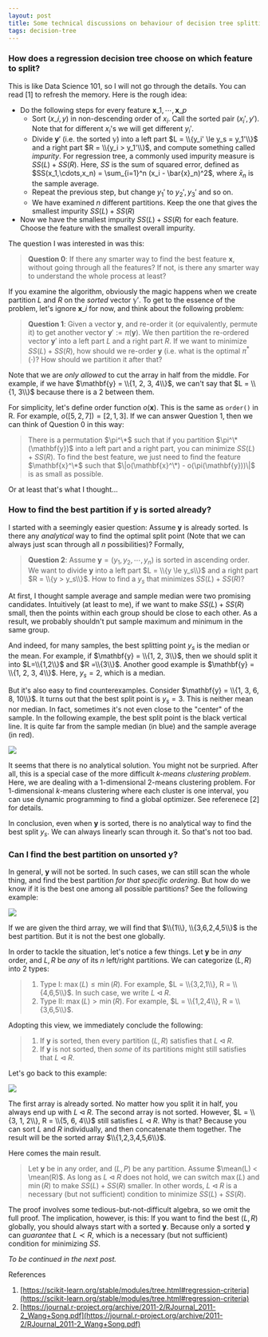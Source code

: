 ```yaml
---
layout: post
title: Some technical discussions on behaviour of decision tree splitting
tags: decision-tree
---
```


### How does a regression decision tree choose on which feature to split?

This is like Data Science 101, so I will not go through the details. You can read [1] to refresh the memory. Here is the rough idea:

- Do the following steps for every feature $\mathbf{x}\_1,\cdots,\mathbf{x}\_p$
  - Sort $(x\_i, y)$ in non-descending order of $x_i$. Call the sorted pair $(x_i', y')$. Note that for different $x_i$'s we will get different $y_i'$.
  - Divide $\mathbf{y}'$ (i.e. the sorted $\mathbb{y}$) into a left part $L = \\{y_i' \le y_s = y_1'\\}$ and a right part $R = \\{y_i > y_1'\\}$, and compute something called _impurity_. For regression tree, a commonly used impurity measure is $SS(L) + SS(R)$. Here, $SS$ is the sum of squared error, defined as $SS(x_1,\cdots,x_n) = \sum_{i=1}^n (x_i - \bar{x}_n)^2$, where $\bar{x}_n$ is the sample average.
  - Repeat the previous step, but change $y_1'$ to $y_2', y_3'$ and so on.
  - We have examined $n$ different partitions. Keep the one that gives the smallest impurity $SS(L) + SS(R)$
- Now we have the smallest impurity $SS(L) + SS(R)$ for each feature. Choose the feature with the smallest overall impurity.

The question I was interested in was this:

> **Question 0**: If there any smarter way to find the best feature $\mathbf{x}$, without going through all the features? If not, is there any smarter way to understand the whole process at least?
 
If you examine the algorithm, obviously the magic happens when we create partition $L$ and $R$ on the _sorted_ vector $\mathbb{y}'$. To get to the essence of the problem, let's ignore $\mathbf{x}\_i$ for now, and think about the following problem:

> **Question 1**: Given a vector $\mathbf{y}$, and re-order it (or equivalently, permute it) to get another vector $\mathbf{y}' := \pi(\mathbf{y})$. We then partition the re-ordered vector $\mathbf{y}'$ into a left part $L$ and a right part $R$. If we want to minimize $SS(L) + SS(R)$, how should we re-order $\mathbf{y}$ (i.e. what is the optimal $\pi^*(\cdot)$? How should we partition it after that?

Note that we are _only allowed_ to cut the array in half from the middle. For example, if we have $\mathbf{y} = \\{1, 2, 3, 4\\}$, we can't say that $L = \\{1, 3\\}$ because there is a $2$ between them.

For simplicity, let's define order function $o(\mathbf{x})$. This is the same as `order()` in R. For example, $o([5,2,7]) = [2,1,3]$. If we can answer Question 1, then we can think of Question 0 in this way:

> There is a permutation $\pi^\*$ such that if you partition $\pi^\*(\mathbf{y})$ into a left part and a right part, you can minimize $SS(L) + SS(R)$.
> To find the best feature, we just need to find the feature $\mathbf{x}^\*$ such that $\|o(\mathbf{x}^\*) - o(\pi(\mathbf{y}))\|$ is as small as possible.

Or at least that's what I thought...

### How to find the best partition if $\mathbf{y}$ is sorted already?

I started with a seemingly easier question: Assume $\mathbf{y}$ is already sorted. Is there any _analytical_ way to find the optimal split point (Note that we can always just scan through all $n$ possibilities)? Formally,

> **Question 2**: Assume $\mathbf{y} = (y_1, y_2, \cdots, y_n)$ is sorted in ascending order. We want to divide $\mathbf{y}$ into a left part $L = \\{y \le y_s\\}$ and a right part $R = \\{y > y_s\\}$. How to find a $y_s$ that minimizes $SS(L) + SS(R)$?

At first, I thought sample average and sample median were two promising candidates. Intuitively (at least to me), if we want to make $SS(L) + SS(R)$ small, then the points within each group should be close to each other. As a result, we probably shouldn't put sample maximum and minimum in the same group.

And indeed, for many samples, the best splitting point $y_s$ is the median or the mean. For example, if $\mathbf{y} = \\{1, 2, 3\\}$, then we should split it into $L=\\{1,2\\}$ and $R =\\{3\\}$. Another good example is $\mathbf{y} = \\{1, 2, 3, 4\\}$. Here, $y_s = 2$, which is a median.

But it's also easy to find counterexamples. Consider $\mathbf{y} = \\{1, 3, 6, 8, 10\\}$. It turns out that the best split point is $y_s = 3$. This is neither mean nor median. In fact, sometimes it's not even close to the "center" of the sample. In the following example, the best split point is the black vertical line. It is quite far from the sample median (in blue) and the sample average (in red).

![]({{site.baseurl}}/assets/11_01.png)

It seems that there is no analytical solution. You might not be surpried. After all, this is a special case of the more difficult _$k$-means clustering problem_. Here, we are dealing with a 1-dimensional 2-means clustering problem. For 1-dimensional $k$-means clustering where each cluster is one interval, you can use dynamic programming to find a global optimizer. See referenece [2] for details.

In conclusion, even when $\mathbf{y}$ is sorted, there is no analytical way to find the best split $y_s$. We can always linearly scan through it. So that's not too bad.

### Can I find the best partition on unsorted $\mathbf{y}$?

In general, $\mathbf{y}$ will not be sorted. In such cases, we can still scan the whole thing, and find the best partition _for that specific ordering_. But how do we know if it is the best one among all possible partitions? See the following example:

![]({{site.baseurl}}/assets/11_02.png)

If we are given the third array, we will find that $\\{1\\}, \\{3,6,2,4,5\\}$ is the best partition. But it is not the best one globally.

In order to tackle the situation, let's notice a few things. Let $\mathbf{y}$ be in _any_ order, and $L, R$ be _any_ of its $n$ left/right partitions. We can categorize $(L, R)$ into 2 types:

> 1. Type I: $\max(L) \le \min(R)$. For example, $L = \\{3,2,1\\}, R = \\{4,6,5\\}$. In such case, we write $L \lhd R$.
> 2. Type II: $\max(L) > \min(R)$. For example, $L = \\{1,2,4\\}, R = \\{3,6,5\\}$.

Adopting this view, we immediately conclude the following:

> 1. If $\mathbf{y}$ is sorted, then every partition $(L, R)$ satisfies that $L \lhd R$.
> 2. If $\mathbf{y}$ is not sorted, then _some_ of its partitions might still satisfies that $L \lhd R$.

Let's go back to this example:

![]({{site.baseurl}}/assets/11_02.png)

The first array is already sorted. No matter how you split it in half, you always end up with $L \lhd R$. The second array is not sorted. However, $L = \\{3, 1, 2\\}, R = \\{5, 6, 4\\}$ still satisfies $L \lhd R$. Why is that? Because you can sort $L$ and $R$ individually, and then concatenate them together. The result will be the sorted array $\\{1,2,3,4,5,6\\}$.

Here comes the main result.
> Let $\mathbf{y}$ be in any order, and $(L, P)$ be any partition. Assume $\mean(L) < \mean(R)$. As long as $L \lhd R$ does not hold, we can switch $\max(L)$ and $\min(R)$ to make $SS(L) + SS(R)$ smaller. In other words, $L \lhd R$ is a necessary (but not sufficient) condition to minimize $SS(L) + SS(R)$.

The proof involves some tedious-but-not-difficult algebra, so we omit the full proof. The implication, however, is this: If you want to find the best $(L, R)$ globally, you should always start with a sorted $\mathbf{y}$. Because only a sorted $\mathbf{y}$ can _guarantee_ that $L \prec R$, which is a necessary (but not sufficient) condition for minimizing $SS$.

_To be continued in the next post._

References
1. [https://scikit-learn.org/stable/modules/tree.html#regression-criteria](https://scikit-learn.org/stable/modules/tree.html#regression-criteria)
2. [https://journal.r-project.org/archive/2011-2/RJournal_2011-2_Wang+Song.pdf](https://journal.r-project.org/archive/2011-2/RJournal_2011-2_Wang+Song.pdf)
